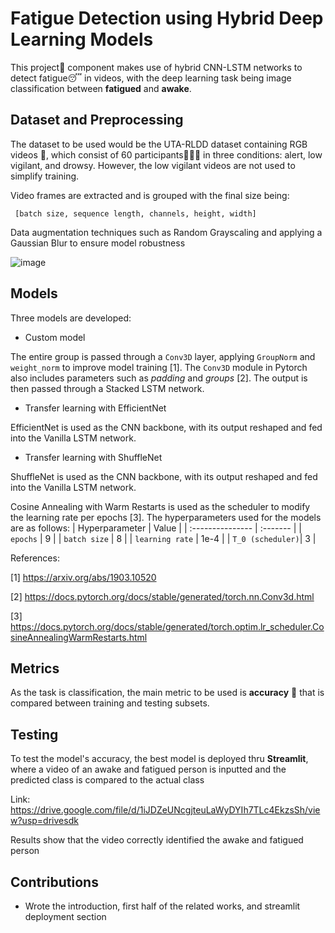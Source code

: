 
# Fatigue Detection using Hybrid Deep Learning Models

This project📜 component makes use of hybrid CNN-LSTM networks to detect fatigue😴 in videos, with the deep learning task being image classification between **fatigued** and **awake**.


## Dataset and Preprocessing

The dataset to be used would be the UTA-RLDD dataset containing RGB videos 🎥, which consist of 60 participants🧑‍🤝‍🧑 in three conditions: alert, low vigilant, and drowsy. However, the low vigilant videos are not used to simplify training.

Video frames are extracted and is grouped with the final size being:
```
 [batch size, sequence length, channels, height, width]
```

Data augmentation techniques such as Random Grayscaling and applying a Gaussian Blur to ensure model robustness

![image](https://github.com/user-attachments/assets/58b9c450-9e31-4c8f-9300-24e51ea3b605)



## Models

Three models are developed:
- Custom model

The entire group is passed through a `Conv3D` layer, applying `GroupNorm` and `weight_norm` to improve model training [1]. The `Conv3D` module in Pytorch also includes parameters such as *padding* and *groups* [2]. The output is then passed through a Stacked LSTM network.

- Transfer learning with EfficientNet

EfficientNet is used as the CNN backbone, with its output reshaped and fed into the Vanilla LSTM network.

- Transfer learning with ShuffleNet

ShuffleNet is used as the CNN backbone, with its output reshaped and fed into the Vanilla LSTM network.

Cosine Annealing with Warm Restarts is used as the scheduler to modify the learning rate per epochs [3]. The hyperparameters used for the models are as follows:
| Hyperparameter   | Value    | 
| :--------------- | :------- | 
| `epochs`         | 9        |
| `batch size`     | 8        |
| `learning rate`  | 1e-4     |
| `T_0 (scheduler)`| 3        |

References:

[1] https://arxiv.org/abs/1903.10520

[2] https://docs.pytorch.org/docs/stable/generated/torch.nn.Conv3d.html

[3] https://docs.pytorch.org/docs/stable/generated/torch.optim.lr_scheduler.CosineAnnealingWarmRestarts.html
## Metrics

As the task is classification, the main metric to be used is **accuracy** 🎯 that is compared between training and testing subsets.

## Testing

To test the model's accuracy, the best model is deployed thru **Streamlit**, where a video of an awake and fatigued person is inputted and the predicted class is compared to the actual class

Link: https://drive.google.com/file/d/1iJDZeUNcgjteuLaWyDYIh7TLc4EkzsSh/view?usp=drivesdk

Results show that the video correctly identified the awake and fatigued person

## Contributions

- Wrote the introduction, first half of the related works, and streamlit deployment section
